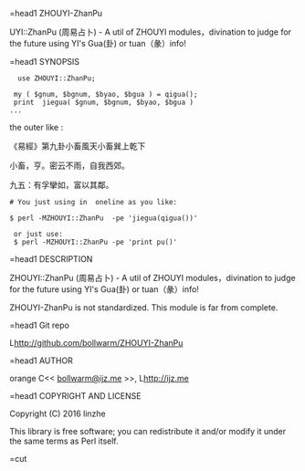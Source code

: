 
=head1 ZHOUYI-ZhanPu
 
UYI::ZhanPu (周易占卜) - A util of ZHOUYI modules，divination to judge for the future using YI's Gua(卦) or tuan（彖）info!
 
 
=head1 SYNOPSIS
 
      use ZHOUYI::ZhanPu;
     
     my ( $gnum, $bgnum, $byao, $bgua ) = qigua();
     print  jiegua( $gnum, $bgnum, $byao, $bgua )
    ...

 the outer like :

《易經》第九卦小畜風天小畜巽上乾下

 小畜，亨。密云不雨，自我西郊。


 九五：有孚攣如，富以其鄰。
    
    # You just using in  oneline as you like:

    $ perl -MZHOUYI::ZhanPu  -pe 'jiegua(qigua())'
    
     or just use:  
     $ perl -MZHOUYI::ZhanPu -pe 'print pu()'
 
=head1 DESCRIPTION
 
  ZHOUYI::ZhanPu (周易占卜) - A util of ZHOUYI modules，divination to judge for the future using YI's Gua(卦) or tuan（彖）info!
 
  ZHOUYI-ZhanPu  is not standardized. This module is far from complete.
 
 

=head1 Git repo
 
  L<http://github.com/bollwarm/ZHOUYI-ZhanPu>
 
=head1 AUTHOR
 
  orange C<< <bollwarm@ijz.me> >>, L<http://ijz.me>
 
=head1 COPYRIGHT AND LICENSE
 
Copyright (C) 2016 linzhe
 
This library is free software; you can redistribute it and/or modify
it under the same terms as Perl itself.
 
 
=cut

